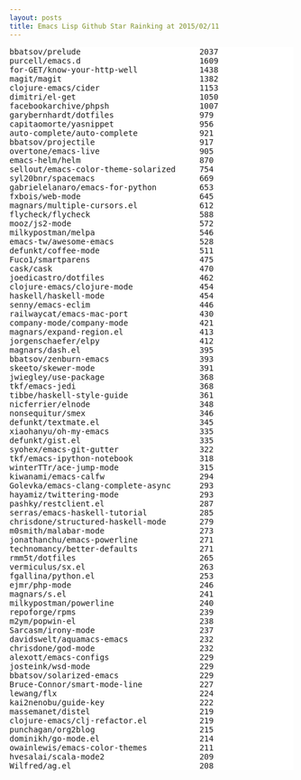 ```yaml
---
layout: posts
title: Emacs Lisp Github Star Rainking at 2015/02/11
---
```

<pre style="background-color: white;border: none;">
bbatsov/prelude                         2037
purcell/emacs.d                         1609
for-GET/know-your-http-well             1438
magit/magit                             1382
clojure-emacs/cider                     1153
dimitri/el-get                          1050
facebookarchive/phpsh                   1007
garybernhardt/dotfiles                  979
capitaomorte/yasnippet                  956
auto-complete/auto-complete             921
bbatsov/projectile                      917
overtone/emacs-live                     905
emacs-helm/helm                         870
sellout/emacs-color-theme-solarized     754
syl20bnr/spacemacs                      669
gabrielelanaro/emacs-for-python         653
fxbois/web-mode                         645
magnars/multiple-cursors.el             612
flycheck/flycheck                       588
mooz/js2-mode                           572
milkypostman/melpa                      546
emacs-tw/awesome-emacs                  528
defunkt/coffee-mode                     511
Fuco1/smartparens                       475
cask/cask                               470
joedicastro/dotfiles                    462
clojure-emacs/clojure-mode              454
haskell/haskell-mode                    454
senny/emacs-eclim                       446
railwaycat/emacs-mac-port               430
company-mode/company-mode               421
magnars/expand-region.el                413
jorgenschaefer/elpy                     412
magnars/dash.el                         395
bbatsov/zenburn-emacs                   393
skeeto/skewer-mode                      391
jwiegley/use-package                    368
tkf/emacs-jedi                          368
tibbe/haskell-style-guide               361
nicferrier/elnode                       348
nonsequitur/smex                        346
defunkt/textmate.el                     345
xiaohanyu/oh-my-emacs                   335
defunkt/gist.el                         335
syohex/emacs-git-gutter                 322
tkf/emacs-ipython-notebook              318
winterTTr/ace-jump-mode                 315
kiwanami/emacs-calfw                    294
Golevka/emacs-clang-complete-async      293
hayamiz/twittering-mode                 293
pashky/restclient.el                    287
serras/emacs-haskell-tutorial           285
chrisdone/structured-haskell-mode       279
m0smith/malabar-mode                    273
jonathanchu/emacs-powerline             271
technomancy/better-defaults             271
rmm5t/dotfiles                          265
vermiculus/sx.el                        263
fgallina/python.el                      253
ejmr/php-mode                           246
magnars/s.el                            241
milkypostman/powerline                  240
repoforge/rpms                          239
m2ym/popwin-el                          238
Sarcasm/irony-mode                      237
davidswelt/aquamacs-emacs               232
chrisdone/god-mode                      232
alexott/emacs-configs                   229
josteink/wsd-mode                       229
bbatsov/solarized-emacs                 229
Bruce-Connor/smart-mode-line            227
lewang/flx                              224
kai2nenobu/guide-key                    222
massemanet/distel                       219
clojure-emacs/clj-refactor.el           219
punchagan/org2blog                      215
dominikh/go-mode.el                     214
owainlewis/emacs-color-themes           211
hvesalai/scala-mode2                    209
Wilfred/ag.el                           208
</pre>
